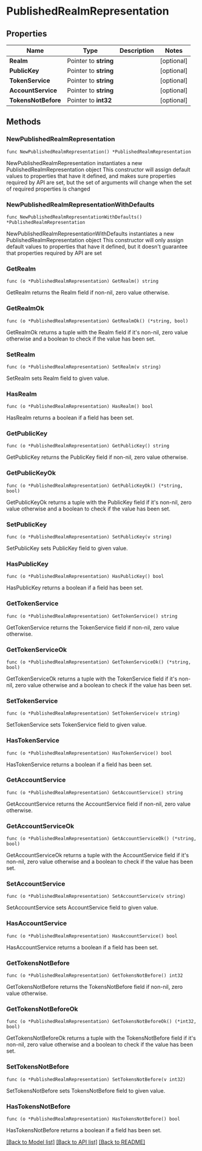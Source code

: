 # PublishedRealmRepresentation

## Properties

Name | Type | Description | Notes
------------ | ------------- | ------------- | -------------
**Realm** | Pointer to **string** |  | [optional] 
**PublicKey** | Pointer to **string** |  | [optional] 
**TokenService** | Pointer to **string** |  | [optional] 
**AccountService** | Pointer to **string** |  | [optional] 
**TokensNotBefore** | Pointer to **int32** |  | [optional] 

## Methods

### NewPublishedRealmRepresentation

`func NewPublishedRealmRepresentation() *PublishedRealmRepresentation`

NewPublishedRealmRepresentation instantiates a new PublishedRealmRepresentation object
This constructor will assign default values to properties that have it defined,
and makes sure properties required by API are set, but the set of arguments
will change when the set of required properties is changed

### NewPublishedRealmRepresentationWithDefaults

`func NewPublishedRealmRepresentationWithDefaults() *PublishedRealmRepresentation`

NewPublishedRealmRepresentationWithDefaults instantiates a new PublishedRealmRepresentation object
This constructor will only assign default values to properties that have it defined,
but it doesn't guarantee that properties required by API are set

### GetRealm

`func (o *PublishedRealmRepresentation) GetRealm() string`

GetRealm returns the Realm field if non-nil, zero value otherwise.

### GetRealmOk

`func (o *PublishedRealmRepresentation) GetRealmOk() (*string, bool)`

GetRealmOk returns a tuple with the Realm field if it's non-nil, zero value otherwise
and a boolean to check if the value has been set.

### SetRealm

`func (o *PublishedRealmRepresentation) SetRealm(v string)`

SetRealm sets Realm field to given value.

### HasRealm

`func (o *PublishedRealmRepresentation) HasRealm() bool`

HasRealm returns a boolean if a field has been set.

### GetPublicKey

`func (o *PublishedRealmRepresentation) GetPublicKey() string`

GetPublicKey returns the PublicKey field if non-nil, zero value otherwise.

### GetPublicKeyOk

`func (o *PublishedRealmRepresentation) GetPublicKeyOk() (*string, bool)`

GetPublicKeyOk returns a tuple with the PublicKey field if it's non-nil, zero value otherwise
and a boolean to check if the value has been set.

### SetPublicKey

`func (o *PublishedRealmRepresentation) SetPublicKey(v string)`

SetPublicKey sets PublicKey field to given value.

### HasPublicKey

`func (o *PublishedRealmRepresentation) HasPublicKey() bool`

HasPublicKey returns a boolean if a field has been set.

### GetTokenService

`func (o *PublishedRealmRepresentation) GetTokenService() string`

GetTokenService returns the TokenService field if non-nil, zero value otherwise.

### GetTokenServiceOk

`func (o *PublishedRealmRepresentation) GetTokenServiceOk() (*string, bool)`

GetTokenServiceOk returns a tuple with the TokenService field if it's non-nil, zero value otherwise
and a boolean to check if the value has been set.

### SetTokenService

`func (o *PublishedRealmRepresentation) SetTokenService(v string)`

SetTokenService sets TokenService field to given value.

### HasTokenService

`func (o *PublishedRealmRepresentation) HasTokenService() bool`

HasTokenService returns a boolean if a field has been set.

### GetAccountService

`func (o *PublishedRealmRepresentation) GetAccountService() string`

GetAccountService returns the AccountService field if non-nil, zero value otherwise.

### GetAccountServiceOk

`func (o *PublishedRealmRepresentation) GetAccountServiceOk() (*string, bool)`

GetAccountServiceOk returns a tuple with the AccountService field if it's non-nil, zero value otherwise
and a boolean to check if the value has been set.

### SetAccountService

`func (o *PublishedRealmRepresentation) SetAccountService(v string)`

SetAccountService sets AccountService field to given value.

### HasAccountService

`func (o *PublishedRealmRepresentation) HasAccountService() bool`

HasAccountService returns a boolean if a field has been set.

### GetTokensNotBefore

`func (o *PublishedRealmRepresentation) GetTokensNotBefore() int32`

GetTokensNotBefore returns the TokensNotBefore field if non-nil, zero value otherwise.

### GetTokensNotBeforeOk

`func (o *PublishedRealmRepresentation) GetTokensNotBeforeOk() (*int32, bool)`

GetTokensNotBeforeOk returns a tuple with the TokensNotBefore field if it's non-nil, zero value otherwise
and a boolean to check if the value has been set.

### SetTokensNotBefore

`func (o *PublishedRealmRepresentation) SetTokensNotBefore(v int32)`

SetTokensNotBefore sets TokensNotBefore field to given value.

### HasTokensNotBefore

`func (o *PublishedRealmRepresentation) HasTokensNotBefore() bool`

HasTokensNotBefore returns a boolean if a field has been set.


[[Back to Model list]](../README.md#documentation-for-models) [[Back to API list]](../README.md#documentation-for-api-endpoints) [[Back to README]](../README.md)



